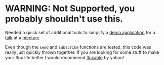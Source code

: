 # WARNING: Not Supported, you probably shouldn't use this.

Needed a quick set of additional tools to simplify a [demo application](https://github.com/orodio/melbjs-feb-2015) for a [talk](http://youtu.be/d7LIkeBzC7k) at a [meetup](http://melbjs.com/);

Even though the `send` and `subscribe` functions are tested, this code was really just quickly thrown together. If you are looking for some stuff to make your flux life better I would recommend [fluxable](http://fluxible.io/) by yahoo!


